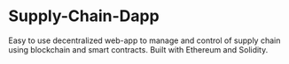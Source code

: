 # Supply-Chain-Dapp
Easy to use decentralized web-app to manage and control of supply chain using blockchain and smart contracts.
Built with Ethereum and Solidity.

